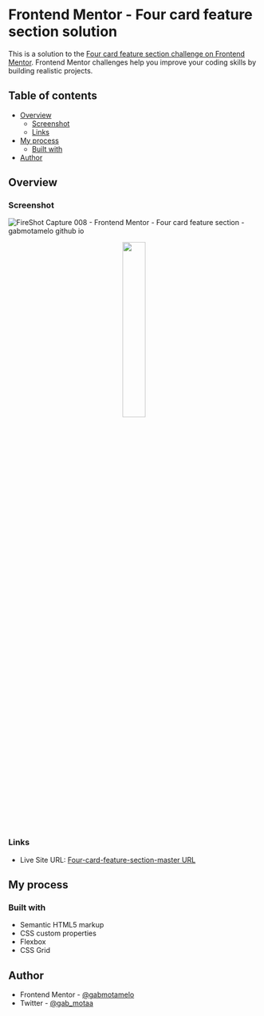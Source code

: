 # Frontend Mentor - Four card feature section solution

This is a solution to the [Four card feature section challenge on Frontend Mentor](https://www.frontendmentor.io/challenges/four-card-feature-section-weK1eFYK). Frontend Mentor challenges help you improve your coding skills by building realistic projects. 

## Table of contents

- [Overview](#overview)
  - [Screenshot](#screenshot)
  - [Links](#links)
- [My process](#my-process)
  - [Built with](#built-with)
- [Author](#author)

## Overview

### Screenshot

![FireShot Capture 008 - Frontend Mentor - Four card feature section - gabmotamelo github io](https://user-images.githubusercontent.com/88755473/140058722-1653fb87-e85e-4fa5-b6dd-b0f472d08742.png)
<p align="center">
  <img width="30%" src="https://user-images.githubusercontent.com/88755473/140058775-a022e3be-ed02-49a3-8794-978b2fc8665f.png">
</p>

### Links

- Live Site URL: [Four-card-feature-section-master URL](https://gabmotamelo.github.io/Four-card-feature-section-master/)

## My process

### Built with

- Semantic HTML5 markup
- CSS custom properties
- Flexbox
- CSS Grid


## Author

- Frontend Mentor - [@gabmotamelo](https://www.frontendmentor.io/profile/gabmotamelo)
- Twitter - [@gab_motaa](https://twitter.com/gab_motaa)

